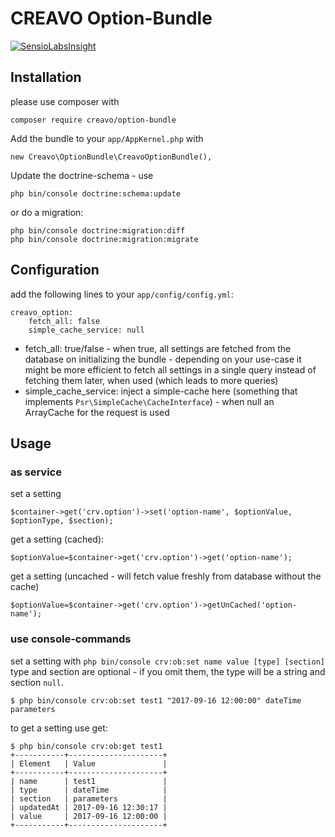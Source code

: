 # CREAVO Option-Bundle

[![SensioLabsInsight](https://insight.sensiolabs.com/projects/e9e9b2a1-b0ad-4919-9a98-486f1d1f471e/mini.png)](https://insight.sensiolabs.com/projects/e9e9b2a1-b0ad-4919-9a98-486f1d1f471e)

## Installation

please use composer with

    composer require creavo/option-bundle
    
Add the bundle to your `app/AppKernel.php` with 

    new Creavo\OptionBundle\CreavoOptionBundle(),

Update the doctrine-schema - use 

    php bin/console doctrine:schema:update

or do a migration:

    php bin/console doctrine:migration:diff
    php bin/console doctrine:migration:migrate
    
## Configuration

add the following lines to your `app/config/config.yml`:

    creavo_option:
        fetch_all: false
        simple_cache_service: null
        
* fetch_all: true/false - when true, all settings are fetched from the database on initializing the bundle - depending on your use-case it might be more efficient to fetch all settings in a single query instead of fetching them later, when used (which leads to more queries)
* simple_cache_service: inject a simple-cache here (something that implements `Psr\SimpleCache\CacheInterface`) - when null an ArrayCache for the request is used

## Usage

### as service

set a setting

    $container->get('crv.option')->set('option-name', $optionValue, $optionType, $section);
    
get a setting (cached):

    $optionValue=$container->get('crv.option')->get('option-name');
    
get a setting (uncached - will fetch value freshly from database without the cache)

    $optionValue=$container->get('crv.option')->getUnCached('option-name'); 

### use console-commands
set a setting with `php bin/console crv:ob:set name value [type] [section]` type and section are optional - if you omit them, the type will be a string and section `null`.

    $ php bin/console crv:ob:set test1 "2017-09-16 12:00:00" dateTime parameters

to get a setting use get:

    $ php bin/console crv:ob:get test1
    +-----------+---------------------+
    | Element   | Value               |
    +-----------+---------------------+
    | name      | test1               |
    | type      | dateTime            |
    | section   | parameters          |
    | updatedAt | 2017-09-16 12:30:17 |
    | value     | 2017-09-16 12:00:00 |
    +-----------+---------------------+
    
